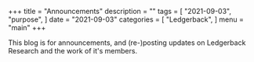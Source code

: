 +++
title = "Announcements"
description = ""
tags = [
    "2021-09-03",
    "purpose",
]
date = "2021-09-03"
categories = [
    "Ledgerback",
]
menu = "main"
+++


This blog is for announcements, and (re-)posting updates on Ledgerback Research and the work of it's members.